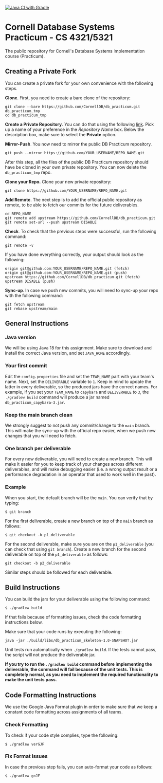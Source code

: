 [![Java CI with Gradle](https://github.com/CornellDB/db_practicum/actions/workflows/gradle.yml/badge.svg)](https://github.com/CornellDB/db_practicum/actions/workflows/gradle.yml)

# Cornell Database Systems Practicum - CS 4321/5321

The public repository for Cornell's Database Systems Implementation course (Practicum).


## Creating a Private Fork

You can create a private fork for your own convenience with the following steps.

**Clone**. First, you need to create a bare clone of the repository:

```
git clone --bare https://github.com/CornellDB/db_practicum.git db_practicum_tmp
cd db_practicum_tmp
```


**Create a Private Repository**. You can do that using the following [link](https://github.com/new). Pick up
a name of your preference in the *Repository Name* box. Below the description box, make sure to select the **Private**
option.

**Mirror-Push**. You now need to mirror the public DB Practicum repository.

```
git push --mirror https://github.com/YOUR_USERNAME/REPO_NAME.git
```

After this step, all the files of the public DB Practicum repository should have be cloned in your own private
repository. You can now delete the `db_practicum_tmp` repo.

**Clone your Repo.** Clone your new private repository:

```
git clone https://github.com/YOUR_USERNAME/REPO_NAME.git
```

**Add Remote**. The next step is to add the official public repository as remote, to be able to fetch our commits for
the future deliverables.

```
cd REPO_NAME
git remote add upstream https://github.com/CornellDB/db_practicum.git
git remote set-url --push upstream DISABLE
```

**Check**. To check that the previous steps were successful, run the following command:

```
git remote -v
```

If you have done everything correctly, your output should look as the following:

```
origin git@github.com:YOUR_USERNAME/REPO_NAME.git (fetch)
origin git@github.com:YOUR_USERNAME/REPO_NAME.git (push)
upstream https://github.com/CornellDB/db_practicum.git (fetch)
upstream DISABLE (push)
```
**Sync-up**. In case we push new commits, you will need to sync-up your repo with the following command:

```
git fetch upstream
git rebase upstream/main
```
## General Instructions

### Java version

We will be using Java 18 for this assignment. Make sure to download and install the correct Java version, and set
`JAVA_HOME` accordingly.

### Your first commit

Edit the `config.properties` file and set the `TEAM_NAME` part with your team's name. Next, set the `DELIVERABLE`
variable to `1`. Keep in mind to update the latter in every deliverable, so the produced jars have the correct names.
For example, if you set your `TEAM_NAME` to `capybara` and `DELIVERABLE` to `3`, the `./gradlew build` command will
produce a jar named `db_practicum_capybara-3.jar`.

### Keep the main branch clean

We strongly suggest to not push any commit/change to
the `main` branch. This will make the sync-up with the official repo easier, when we push new changes that you will need
to fetch.

### One branch per deliverable

For every new deliverable, you will need to create a new branch. This will make it easier for you to keep track of your
changes across different deliverables, and will make debugging easier (i.e. a wrong output result or a performance
degradation in an operator that used to work well in the past).

### Example

When you start, the default branch will be the `main`. You can verify that by typing:

```$ git branch```

For the first deliverable, create a new branch on top of the `main` branch as follows:

```$ git checkout -b p1_deliverable```

For the second deliverable, make sure you are on the `p1_deliverable` (you can check that using `git branch`). Create
a new branch for the second deliverable on top of the `p1_deliverable` as follows:

```
git checkout -b p2_deliverable
```

Similar steps should be followed for each deliverable.

## Build Instructions

You can build the jars for your deliverable using the following command:

`$ ./gradlew build`

If that fails because of formatting issues, check the code formatting instructions below.

Make sure that your code runs by executing the following:

```java -jar ./build/libs/db_practicum_skeleton-1.0-SNAPSHOT.jar```

Unit tests run automatically when `./gradlew build`. If the tests cannot pass, the script will not produce
the deliverable jar.

**If you try to run the `./gradlew build` command before implementing the deliverable, the command will fail because
of the unit tests. This is completely normal, as you need to implement the required functionality to make the
unit tests pass.**

## Code Formatting Instructions

We use the Google Java Format plugin in order to make sure that we keep a constant code formatting across assignments
of all teams.

### Check Formatting

To check if your code style complies, type the following:

`$ ./gradlew verGJF`

### Fix Format Issues

In case the previous step fails, you can auto-format your code as follows:

`$ ./gradlew goJF`
